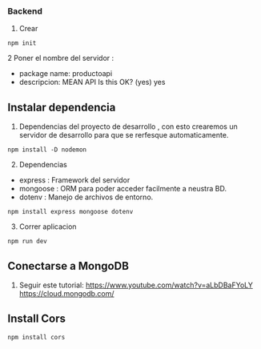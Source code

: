 ### Backend

1. Crear 
```
npm init
```

2 Poner el nombre del servidor :  
- package name: productoapi
- descripcion: MEAN API
Is this OK? (yes) yes


## Instalar dependencia
1. Dependencias del proyecto de desarrollo , con esto crearemos un servidor de desarrollo para que se rerfesque automaticamente.
```
npm install -D nodemon
```

2.  Dependencias
 -  express : Framework del servidor
 - mongoose : ORM para poder acceder facilmente a neustra BD.
 - dotenv : Manejo de archivos de entorno.

```
npm install express mongoose dotenv
```

3. Correr aplicacion 
```
npm run dev
```

## Conectarse a MongoDB
1. Seguir este tutorial: https://www.youtube.com/watch?v=aLbDBaFYoLY
https://cloud.mongodb.com/

##  Install Cors 
 ```
npm install cors
```
